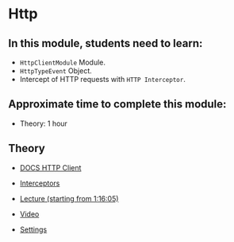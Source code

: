 # Http

## In this module, students need to learn:

- `HttpClientModule` Module.
- `HttpTypeEvent` Object.
- Intercept of HTTP requests with `HTTP Interceptor`.

## Approximate time to complete this module:

- Theory: 1 hour

## Theory

- [DOCS HTTP Client](https://angular.dev/guide/http)
- [Interceptors](https://angular.dev/guide/http/interceptors)

- [Lecture (starting from 1:16:05)](https://youtu.be/fVhS7-LsvI4?t=4565)
- [Video](https://www.youtube.com/watch?v=5K10oYJ5Y-E&list=PL1w1q3fL4pmj9k1FrJ3Pe91EPub2_h4jF&index=8)
- [Settings](https://angular.dev/guide/http/setup)
